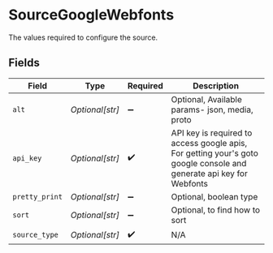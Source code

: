 # SourceGoogleWebfonts

The values required to configure the source.


## Fields

| Field                                                                                                               | Type                                                                                                                | Required                                                                                                            | Description                                                                                                         |
| ------------------------------------------------------------------------------------------------------------------- | ------------------------------------------------------------------------------------------------------------------- | ------------------------------------------------------------------------------------------------------------------- | ------------------------------------------------------------------------------------------------------------------- |
| `alt`                                                                                                               | *Optional[str]*                                                                                                     | :heavy_minus_sign:                                                                                                  | Optional, Available params- json, media, proto                                                                      |
| `api_key`                                                                                                           | *Optional[str]*                                                                                                     | :heavy_check_mark:                                                                                                  | API key is required to access google apis, For getting your's goto google console and generate api key for Webfonts |
| `pretty_print`                                                                                                      | *Optional[str]*                                                                                                     | :heavy_minus_sign:                                                                                                  | Optional, boolean type                                                                                              |
| `sort`                                                                                                              | *Optional[str]*                                                                                                     | :heavy_minus_sign:                                                                                                  | Optional, to find how to sort                                                                                       |
| `source_type`                                                                                                       | *Optional[str]*                                                                                                     | :heavy_check_mark:                                                                                                  | N/A                                                                                                                 |